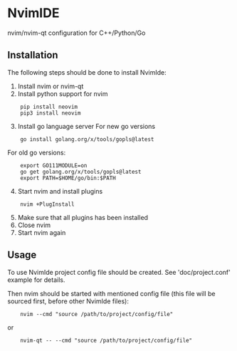 # NvimIDE
nvim/nvim-qt configuration for C++/Python/Go

## Installation
The following steps should be done to install NvimIde:
1) Install nvim or nvim-qt
2) Install python support for nvim
```
    pip install neovim
    pip3 install neovim
```
3) Install go language server
For new go versions
```
    go install golang.org/x/tools/gopls@latest
```
For old go versions:
```
    export GO111MODULE=on
    go get golang.org/x/tools/gopls@latest
    export PATH=$HOME/go/bin:$PATH
```
4) Start nvim and install plugins
```
    nvim +PlugInstall
```
5) Make sure that all plugins has been installed
6) Close nvim
7) Start nvim again

## Usage
To use NvimIde project config file should be created. See 'doc/project.conf' example for details.

Then nvim should be started with mentioned config file (this file will be sourced first, before other NvimIde files):
```
    nvim --cmd "source /path/to/project/config/file"
```
or
```
    nvim-qt -- --cmd "source /path/to/project/config/file"
```
